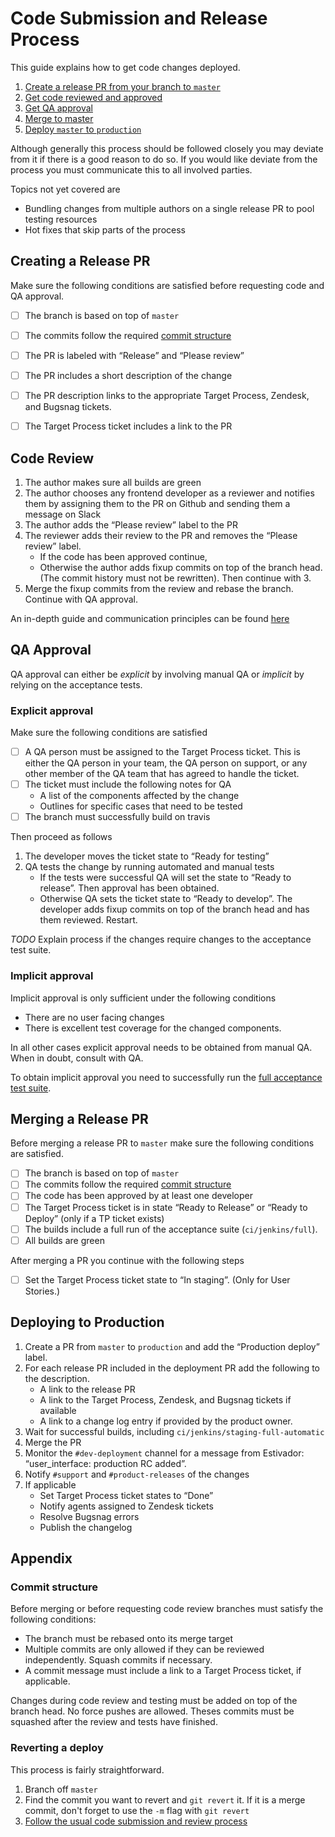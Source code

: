 # Code Submission and Release Process

This guide explains how to get code changes deployed.

1. [Create a release PR from your branch to `master`](#creating-a-release-pr)
2. [Get code reviewed and approved](#code-review)
3. [Get QA approval](#qa-approval)
4. [Merge to master](#merging-a-release-pr)
5. [Deploy `master` to `production`](#deploying-to-production)


Although generally this process should be followed closely you may deviate from
it if there is a good reason to do so. If you would like deviate from the
process you must communicate this to all involved parties.

Topics not yet covered are
* Bundling changes from multiple authors on a single release PR to pool testing
  resources
* Hot fixes that skip parts of the process

Creating a Release PR
---------------------

Make sure the following conditions are satisfied before requesting code and QA
approval.

- [ ] The branch is based on top of `master`
- [ ] The commits follow the required [commit structure](#commit-structure)
- [ ] The PR is labeled with “Release” and “Please review”
- [ ] The PR includes a short description of the change
- [ ] The PR description links to the appropriate Target Process, Zendesk, and
  Bugsnag tickets.
- [ ] The Target Process ticket includes a link to the PR


Code Review
-----------

1. The author makes sure all builds are green
2. The author chooses any frontend developer as a reviewer and notifies them by
   assigning them to the PR on Github and sending them a message on Slack
3. The author adds the “Please review” label to the PR
4. The reviewer adds their review to the PR and removes the “Please review”
   label.
   * If the code has been approved continue,
   * Otherwise the author adds fixup commits on top of the branch head. (The
     commit history must not be rewritten). Then continue with 3.
5. Merge the fixup commits from the review and rebase the branch. Continue with
   QA approval.

An in-depth guide and communication principles can be found [here](./docs/code-review.md)

QA Approval
-----------

QA approval can either be _explicit_ by involving manual QA or _implicit_ by relying
on the acceptance tests.

### Explicit approval

Make sure the following conditions are satisfied

- [ ] A QA person must be assigned to the Target Process ticket.
  This is either the QA person in your team, the QA person on support, or any
  other member of the QA team that has agreed to handle the ticket.
- [ ] The ticket must include the following notes for QA
  * A list of the components affected by the change
  * Outlines for specific cases that need to be tested
- [ ] The branch must successfully build on travis

Then proceed as follows

1. The developer moves the ticket state to “Ready for testing”
2. QA tests the change by running automated and manual tests
   * If the tests were successful QA will set the state to “Ready to release”.
     Then approval has been obtained.
   * Otherwise QA sets the ticket state to “Ready to develop”. The developer
     adds fixup commits on top of the branch head and has them reviewed.
     Restart.

_TODO_ Explain process if the changes require changes to the acceptance test
suite.


### Implicit approval

Implicit approval is only sufficient under the following conditions

* There are no user facing changes
* There is excellent test coverage for the changed components.

In all other cases explicit approval needs to be obtained from manual QA.
When in doubt, consult with QA.

To obtain implicit approval you need to successfully run the [full acceptance
test suite][full-test-job].

[full-test-job]: https://jenkins.quirely.com/job/Custom%20Settings%20Job/


Merging a Release PR
--------------------

Before merging a release PR to `master` make sure the following conditions are
satisfied.

- [ ] The branch is based on top of `master`
- [ ] The commits follow the required [commit structure](#commit-structure)
- [ ] The code has been approved by at least one developer
- [ ] The Target Process ticket is in state “Ready to Release” or “Ready to
  Deploy” (only if a TP ticket exists)
- [ ] The builds include a full run of the acceptance suite (`ci/jenkins/full`).
- [ ] All builds are green

After merging a PR you continue with the following steps

- [ ] Set the Target Process ticket state to “In staging”. (Only for User Stories.)


Deploying to Production
-----------------------

1. Create a PR from `master` to `production` and add the “Production deploy”
   label.
2. For each release PR included in the deployment PR add the following to the
   description.
   * A link to the release PR
   * A link to the Target Process, Zendesk, and Bugsnag tickets if available
   * A link to a change log entry if provided by the product owner.
3. Wait for successful builds, including `ci/jenkins/staging-full-automatic`
4. Merge the PR
5. Monitor the `#dev-deployment` channel for a message from Estivador:
   “user_interface: production RC added”.
6. Notify `#support` and `#product-releases` of the changes
7. If applicable
   * Set Target Process ticket states to “Done”
   * Notify agents assigned to Zendesk tickets
   * Resolve Bugsnag errors
   * Publish the changelog


Appendix
--------

### Commit structure

Before merging or before requesting code review branches must satisfy the
following conditions:

* The branch must be rebased onto its merge target
* Multiple commits are only allowed if they can be reviewed independently.
  Squash commits if necessary.
* A commit message must include a link to a Target Process ticket, if
  applicable.

Changes during code review and testing must be added on top of the branch head.
No force pushes are allowed. Theses commits must be squashed after the review
and tests have finished.

### Reverting a deploy

This process is fairly straightforward.

1. Branch off `master`
2. Find the commit you want to revert and
`git revert` it. If it is a merge commit, don't forget to use the `-m` flag
with `git revert`
3. [Follow the usual code submission and review process](#code-submission-and-release-process)
